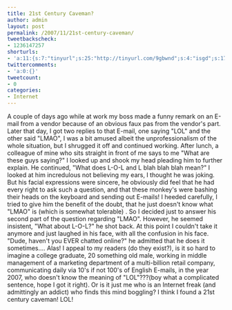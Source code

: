 ```yaml
---
title: 21st Century Caveman?
author: admin
layout: post
permalink: /2007/11/21st-century-caveman/
tweetbackscheck:
- 1236147257
shorturls:
- 'a:11:{s:7:"tinyurl";s:25:"http://tinyurl.com/9gbwnd";s:4:"isgd";s:17:"http://is.gd/fqGD";s:5:"bitly";s:19:"http://bit.ly/6VVYE";s:5:"snipr";s:22:"http://snipr.com/9tw8h";s:5:"snurl";s:22:"http://snurl.com/9tw8h";s:7:"snipurl";s:24:"http://snipurl.com/9tw8h";s:4:"trim";s:17:"http://tr.im/4lib";s:5:"adjix";s:207:"(10 Jan 2008 temporary restriction: API requires valid partnerID or partnerEmail key in request. Contact us if this affects you.) Invalid Adjix request. API documentation @ http://web.adjix.com/AdjixAPI.html";s:4:"advu";s:203:"(10 Jan 2008 temporary restriction: API requires valid partnerID or partnerEmail key in request. Contact us if this affects you.) Invalid Adjix request. API documentation @ http://web.ad.vu/AdjixAPI.html";s:4:"zima";s:19:"http://zi.ma/fcf3c2";s:9:"permalink";s:47:"http://hehe2.net/internet/21st-century-caveman/";}'
twittercomments:
- 'a:0:{}'
tweetcount:
- 0
categories:
- Internet
---
```

A couple of days ago while at work my boss made a funny remark on an E-mail from a vendor because of an obvious faux pas from the vendor's part. Later that day, I got two replies to that E-mail, one saying "LOL" and the other said "LMAO", I was a bit amused albeit the unprofessionalism of the whole situation, but I shrugged it off and continued working.
After lunch, a colleague of mine who sits straight in front of me says to me "What are these guys saying?" I looked up and shook my head pleading him to further explain. He continued, "What does L-O-L and L blah blah blah mean?" I looked at him incredulous not believing my ears, I thought he was joking. But his facial expressions were sincere, he obviously did feel that he had every right to ask such a question, and that these monkey's were bashing their heads on the keyboard and sending out E-mails!
I heeded carefully, I tried to give him the benefit of the doubt, that he just doesn't know what "LMAO" is (which is somewhat tolerable) . So I decided just to answer his second part of the question regarding "LMAO". However, he seemed insistent, "What about L-O-L?" he shot back. At this point I couldn't take it anymore and just laughed in his face, with all the confusion in his face. "Dude, haven't you EVER chatted online?" he admitted that he does it sometimes....
Alas! I appeal to my readers (do they exist?), is it so hard to imagine a college graduate, 20 something old male, working in middle management of a marketing department of a multi-billion retail company, communicating daily via 10's if not 100's of English E-mails, in the year 2007, who doesn't know the meaning of "LOL"???(boy what a complicated sentence, hope I got it right).
Or is it just me who is an Internet freak (and admittingly an addict) who finds this mind boggling?
I think I found a 21st century caveman!
LOL!